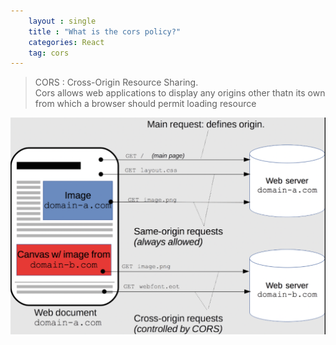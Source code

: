 ```yaml
---
    layout : single
    title : "What is the cors policy?"
    categories: React
    tag: cors
---
```


> CORS : Cross-Origin Resource Sharing.
> <br> Cors allows web applications to display any origins other thatn its own from which a browser should permit loading resource

![](/images/2022-10-11-10-30-11.png)


